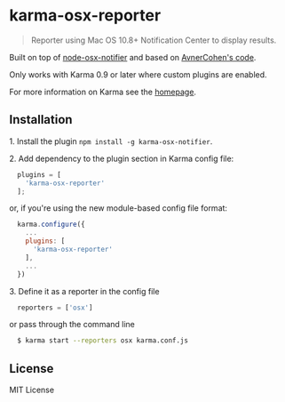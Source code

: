 # karma-osx-reporter

> Reporter using Mac OS 10.8+ Notification Center to display results.

Built on top of [node-osx-notifier] and based on [AvnerCohen's code].

Only works with Karma 0.9 or later where custom plugins are enabled.

For more information on Karma see the [homepage].


## Installation

1\. Install the plugin `npm install -g karma-osx-notifier`.

2\. Add dependency to the plugin section in Karma config file:

```js
  plugins = [
    'karma-osx-reporter'
  ];
```
or, if you're using the new module-based config file format:

```js
  karma.configure({
    ...
    plugins: [
      'karma-osx-reporter'
    ],
    ...
  })
```

3\. Define it as a reporter in the config file

```js
  reporters = ['osx']
```

or pass through the command line

```bash
  $ karma start --reporters osx karma.conf.js
```



## License

MIT License


[node-osx-notifier]: https://github.com/azoff/node-osx-notifier
[AvnerCohen's code]: https://github.com/karma-runner/karma/commit/ffd48a7f9aa7bc9a27516393d4d592edc6b628f7
[homepage]: http://karma-runner.github.io